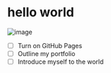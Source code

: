 # hello world
![image](https://octodex.github.com/images/yaktocat.png)
- [ ] Turn on GitHub Pages
- [ ] Outline my portfolio
- [ ] Introduce myself to the world
